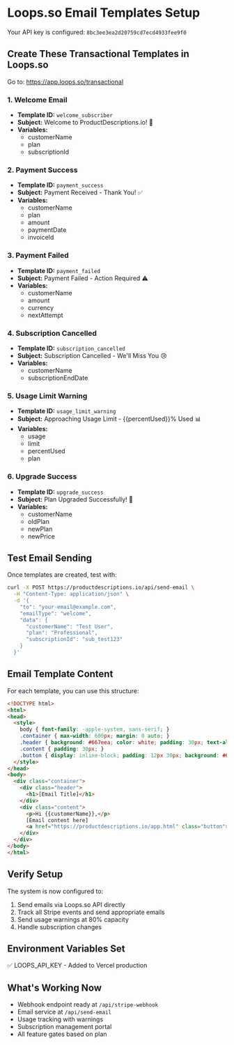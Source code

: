 # Loops.so Email Templates Setup

Your API key is configured: `8bc3ee3ea2d20759cd7ecd4933fee9f0`

## Create These Transactional Templates in Loops.so

Go to: https://app.loops.so/transactional

### 1. Welcome Email
- **Template ID:** `welcome_subscriber`
- **Subject:** Welcome to ProductDescriptions.io! 🎉
- **Variables:**
  - customerName
  - plan 
  - subscriptionId

### 2. Payment Success
- **Template ID:** `payment_success`  
- **Subject:** Payment Received - Thank You! ✅
- **Variables:**
  - customerName
  - plan
  - amount
  - paymentDate
  - invoiceId

### 3. Payment Failed
- **Template ID:** `payment_failed`
- **Subject:** Payment Failed - Action Required ⚠️
- **Variables:**
  - customerName
  - amount
  - currency
  - nextAttempt

### 4. Subscription Cancelled
- **Template ID:** `subscription_cancelled`
- **Subject:** Subscription Cancelled - We'll Miss You 😢
- **Variables:**
  - customerName
  - subscriptionEndDate

### 5. Usage Limit Warning  
- **Template ID:** `usage_limit_warning`
- **Subject:** Approaching Usage Limit - {{percentUsed}}% Used 📊
- **Variables:**
  - usage
  - limit
  - percentUsed
  - plan

### 6. Upgrade Success
- **Template ID:** `upgrade_success`
- **Subject:** Plan Upgraded Successfully! 🎊
- **Variables:**
  - customerName
  - oldPlan
  - newPlan
  - newPrice

## Test Email Sending

Once templates are created, test with:

```bash
curl -X POST https://productdescriptions.io/api/send-email \
  -H "Content-Type: application/json" \
  -d '{
    "to": "your-email@example.com",
    "emailType": "welcome",
    "data": {
      "customerName": "Test User",
      "plan": "Professional",
      "subscriptionId": "sub_test123"
    }
  }'
```

## Email Template Content

For each template, you can use this structure:

```html
<!DOCTYPE html>
<html>
<head>
  <style>
    body { font-family: -apple-system, sans-serif; }
    .container { max-width: 600px; margin: 0 auto; }
    .header { background: #667eea; color: white; padding: 30px; text-align: center; }
    .content { padding: 30px; }
    .button { display: inline-block; padding: 12px 30px; background: #667eea; color: white; text-decoration: none; border-radius: 5px; }
  </style>
</head>
<body>
  <div class="container">
    <div class="header">
      <h1>[Email Title]</h1>
    </div>
    <div class="content">
      <p>Hi {{customerName}},</p>
      [Email content here]
      <a href="https://productdescriptions.io/app.html" class="button">CTA Button</a>
    </div>
  </div>
</body>
</html>
```

## Verify Setup

The system is now configured to:
1. Send emails via Loops.so API directly
2. Track all Stripe events and send appropriate emails
3. Send usage warnings at 80% capacity
4. Handle subscription changes

## Environment Variables Set
✅ LOOPS_API_KEY - Added to Vercel production

## What's Working Now
- Webhook endpoint ready at `/api/stripe-webhook`
- Email service at `/api/send-email`
- Usage tracking with warnings
- Subscription management portal
- All feature gates based on plan